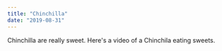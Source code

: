 ```yaml
---
title: "Chinchilla"
date: "2019-08-31"
---
```


Chinchilla are really sweet.
Here's a video of a Chinchila eating sweets.
